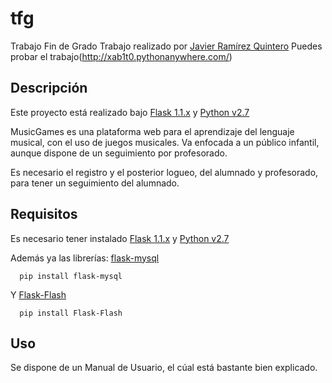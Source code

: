# tfg
Trabajo Fin de Grado
  Trabajo realizado por [Javier Ramírez Quintero](https://github.com/xab1t0)
  Puedes probar el trabajo(http://xab1t0.pythonanywhere.com/)
  
 ## Descripción

  Este proyecto está realizado bajo [Flask 1.1.x](https://flask.palletsprojects.com/en/1.1.x/) y [Python v2.7](https://www.python.org/download/releases/2.7/)

  MusicGames es una plataforma web para el aprendizaje del lenguaje musical, con el uso de juegos musicales. Va enfocada a un público infantil, aunque dispone de un seguimiento por profesorado.

  Es necesario el registro y el posterior logueo, del alumnado y profesorado, para tener un seguimiento del alumnado.

## Requisitos

  Es necesario tener instalado [Flask 1.1.x](https://flask.palletsprojects.com/en/1.1.x/) y [Python v2.7](https://www.python.org/download/releases/2.7/)

  Además ya las librerías: [flask-mysql](https://flask-mysql.readthedocs.io/en/latest/)
  ```
    pip install flask-mysql
  ```
  Y [Flask-Flash](https://pypi.org/project/Flask-Flash/)
  ```
    pip install Flask-Flash
  ```
## Uso

  Se dispone de un Manual de Usuario, el cúal está bastante bien explicado.
